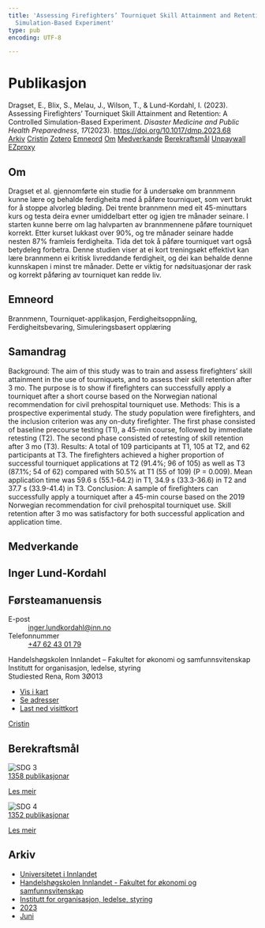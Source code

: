 ```yaml
---
title: 'Assessing Firefighters’ Tourniquet Skill Attainment and Retention: A Controlled
  Simulation-Based Experiment'
type: pub
encoding: UTF-8

---
```

<h1>Publikasjon</h1>
<article id="csl-bib-container-73FNVDBM" class="csl-bib-container">
  <div class="csl-bib-body"> <div class="csl-entry">Dragset, E., Blix, S., Melau, J., Wilson, T., &#38; Lund-Kordahl, I. (2023). Assessing Firefighters’ Tourniquet Skill Attainment and Retention: A Controlled Simulation-Based Experiment. <i>Disaster Medicine and Public Health Preparedness</i>, <i>17</i>(2023). <a href="https://doi.org/10.1017/dmp.2023.68">https://doi.org/10.1017/dmp.2023.68</a></div> </div>
  <div class="csl-bib-buttons">
    <a href="#taxonomy-article-73FNVDBM" alt="archive" class="csl-bib-button">Arkiv</a>
    <a href="https://app.cristin.no/results/show.jsf?id=2154901" alt="Cristin" class="csl-bib-button">Cristin</a>
    <a href="http://zotero.org/groups/5881554/items/73FNVDBM" alt="Zotero" class="csl-bib-button">Zotero</a>
    <a href="#keywords-article-73FNVDBM" alt="keywords" class="csl-bib-button">Emneord</a>
    <a href="#about-article-73FNVDBM" alt="about_pub" class="csl-bib-button">Om</a>
    <a href="#contributors-article-73FNVDBM" alt="contributors" class="csl-bib-button">Medverkande</a>
    <a href="#sdg-article-73FNVDBM" alt="sdg" class="csl-bib-button">Berekraftsmål</a>
    <a href="https://www.cambridge.org/core/services/aop-cambridge-core/content/view/E25CDBF3A37CEC821B635DA9992256DC/S193578932300068Xa.pdf/div-class-title-assessing-firefighters-tourniquet-skill-attainment-and-retention-a-controlled-simulation-based-experiment-div.pdf" alt="Unpaywall" class="csl-bib-button">Unpaywall</a>
    <a href="https://www.cambridge.org/core/services/aop-cambridge-core/content/view/E25CDBF3A37CEC821B635DA9992256DC/S193578932300068Xa.pdf/div-class-title-assessing-firefighters-tourniquet-skill-attainment-and-retention-a-controlled-simulation-based-experiment-div.pdf" alt="EZproxy" class="csl-bib-button">EZproxy</a>
  </div>
  <div id="csl-bib-meta-container-73FNVDBM"></div>
</article>
<div id="csl-bib-meta-73FNVDBM" class="csl-bib-meta">
  <article id="about-article-73FNVDBM" class="about_pub-article">
    <h1>Om</h1>
    Dragset et al. gjennomførte ein studie for å undersøke om brannmenn kunne lære og behalde ferdigheita med å påføre tourniquet, som vert brukt for å stoppe alvorleg bløding. Dei trente brannmenn med eit 45-minuttars kurs og testa deira evner umiddelbart etter og igjen tre månader seinare. I starten kunne berre om lag halvparten av brannmennene påføre tourniquet korrekt. Etter kurset lukkast over 90%, og tre månader seinare hadde nesten 87% framleis ferdigheita. Tida det tok å påføre tourniquet vart også betydeleg forbetra. Denne studien viser at ei kort treningsøkt effektivt kan lære brannmenn ei kritisk livreddande ferdigheit, og dei kan behalde denne kunnskapen i minst tre månader. Dette er viktig for nødsituasjonar der rask og korrekt påføring av tourniquet kan redde liv.
  </article>
  <article id="keywords-article-73FNVDBM" class="keywords-article">
    <h1>Emneord</h1>
    Brannmenn, Tourniquet-applikasjon, Ferdigheitsoppnåing, Ferdigheitsbevaring, Simuleringsbasert opplæring
  </article>
  <article id="abstract-article-73FNVDBM" class="abstract-article">
    <h1>Samandrag</h1>
    Background: The aim of this study was to train and assess firefighters’ skill attainment in the use of tourniquets, and to assess their skill retention after 3 mo. The purpose is to show if firefighters can successfully apply a tourniquet after a short course based on the Norwegian national recommendation for civil prehospital tourniquet use. Methods: This is a prospective experimental study. The study population were firefighters, and the inclusion criterion was any on-duty firefighter. The first phase consisted of baseline precourse testing (T1), a 45-min course, followed by immediate retesting (T2). The second phase consisted of retesting of skill retention after 3 mo (T3). Results: A total of 109 participants at T1, 105 at T2, and 62 participants at T3. The firefighters achieved a higher proportion of successful tourniquet applications at T2 (91.4%; 96 of 105) as well as T3 (87.1%; 54 of 62) compared with 50.5% at T1 (55 of 109) (P = 0.009). Mean application time was 59.6 s (55.1-64.2) in T1, 34.9 s (33.3-36.6) in T2 and 37.7 s (33.9-41.4) in T3. Conclusion: A sample of firefighters can successfully apply a tourniquet after a 45-min course based on the 2019 Norwegian recommendation for civil prehospital tourniquet use. Skill retention after 3 mo was satisfactory for both successful application and application time.
  </article>
  <article id="contributors-article-73FNVDBM" class="contributors-article">
    <h1>Medverkande</h1>
    <div class="personas"> <div class="vrtx-hinn-person-card"> <div class="photo"> <i class="lar la-user-circle missing-person"></i> </div> <div class="info"> <hgroup><h1>Inger Lund-Kordahl</h1> <h2>Førsteamanuensis</h2> </hgroup><dl> <dt>E-post</dt> <dd> <a href="mailto:inger.lundkordahl@inn.no">inger.lundkordahl@inn.no</a> </dd> <dt>Telefonnummer</dt> <dd><a href="tel:+4762430179"> +47 62 43 01 79 </a></dd> </dl> <p> Handelshøgskolen Innlandet – Fakultet for økonomi og samfunnsvitenskap<br> Institutt for organisasjon, ledelse, styring<br> Studiested Rena, Rom 3Ø013 </p> <ul class="vrtx-hinn-links"> <li><a href="https://www.google.com/maps?q=61.13620,11.37454">Vis i kart</a></li> <li><a href="https://www.inn.no/finn-en-ansatt/inger-lundkordahl.html#vrtx-hinn-addresses">Se adresser</a></li> <li><a href="https://www.inn.no/finn-en-ansatt/inger-lundkordahl.html?vrtx=vcf">Last ned visittkort</a></li> </ul> </div> </div> <a href="https://app.cristin.no/persons/show.jsf?id=4366" alt="Cristin URL" class="personas-cristin">Cristin</a> </div>
  </article>
  <article id="sdg-article-73FNVDBM" class="sdg-article">
    <h1>Berekraftsmål</h1>
    <div class="sdg-container"><div id="sdg3" class="sdg">
        <img src="{{< params subfolder >}}images/sdg/sdg03_nn.png" class="image" alt="SDG 3">
        <div class="sdg-overlay">
          <a href="/nn/archive/?key=?sdg=3#archive" class="sdg-publication-count"><span>1358</span> publikasjonar</a>
          <p><a href="https://fn.no/om-fn/fns-baerekraftsmaal/god-helse-og-livskvalitet?lang=nno-NO" class="sdg-read-more">Les meir</a></p>
        </div>
      </div> <div id="sdg4" class="sdg">
        <img src="{{< params subfolder >}}images/sdg/sdg04_nn.png" class="image" alt="SDG 4">
        <div class="sdg-overlay">
          <a href="/nn/archive/?key=?sdg=4#archive" class="sdg-publication-count"><span>1352</span> publikasjonar</a>
          <p><a href="https://fn.no/om-fn/fns-baerekraftsmaal/god-utdanning?lang=nno-NO" class="sdg-read-more">Les meir</a></p>
        </div>
      </div></div>
  </article>
  <article id="taxonomy-article-73FNVDBM" class="taxonomy-article">
    <h1>Arkiv</h1>
    <ul>
      <li>
        <a href="/nn/archive/?key=3DCRN523">Universitetet i Innlandet</a>
      </li>
      <li>
        <a href="/nn/archive/?key=DU8Q9LN9">Handelshøgskolen Innlandet - Fakultet for økonomi og samfunnsvitenskap</a>
      </li>
      <li>
        <a href="/nn/archive/?key=4LUWR3ZM">Institutt for organisasjon, ledelse, styring</a>
      </li>
      <li>
        <a href="/nn/archive/?key=THVQJFRI">2023</a>
      </li>
      <li>
        <a href="/nn/archive/?key=R2UJBCXW">Juni</a>
      </li>
    </ul>
  </article>
</div>

